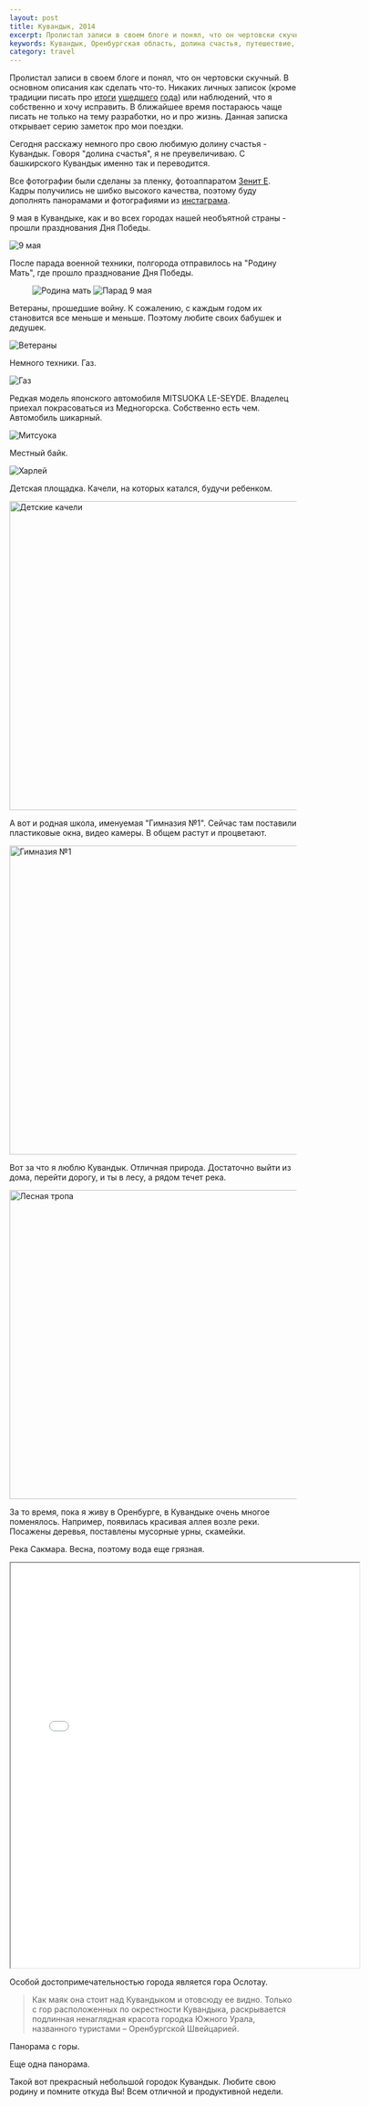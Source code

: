 ```yaml
---
layout: post
title: Кувандык, 2014
excerpt: Пролистал записи в своем блоге и понял, что он чертовски скучный. В основном описания как сделать что-то.
keywords: Кувандык, Оренбургская область, долина счастья, путешествие, кувандыкские горы, природа, 9 мая, великая отечественная война, фотографии
category: travel
---
```


Пролистал записи в своем блоге и понял, что он чертовски скучный. В основном описания как сделать что-то. Никаких личных записок (кроме традиции писать про [итоги](http://bizikov.ru/2012/04/21-god/) [ушедшего](http://bizikov.ru/2013/04/22-goda/) [года](http://bizikov.ru/2014/04/23-goda/)) или наблюдений, что я собственно и хочу исправить.
В ближайшее время постараюсь чаще писать не только на тему разработки, но и про жизнь. Данная записка открывает серию заметок про мои поездки.

Сегодня расскажу немного про свою любимую долину счастья - Кувандык. Говоря "долина счастья", я не преувеличиваю. С башкирского Кувандык именно так и переводится.

Все фотографии были сделаны за пленку, фотоаппаратом [Зенит Е](http://instagram.com/p/nxE7F6RcxC/). Кадры получились не шибко высокого качества, поэтому буду дополнять панорамами и фотографиями из [инстаграма](http://instagram.com/bizikov).

9 мая в Кувандыке, как и во всех городах нашей необъятной страны - прошли празднования Дня Победы.


<img src="http://img-fotki.yandex.ru/get/9253/35527675.17/0_b8c4a_c2a734d1_XL.jpg" title="9 мая" alt="9 мая"/>

После парада военной техники, полгорода отправилось на "Родину Мать", где прошло празднование Дня Победы.

<figure class="folium">
<img src="http://img-fotki.yandex.ru/get/5307/35527675.17/0_b8c5f_532132e7_XL.jpg" title="Родина мать" alt="Родина мать"/>
<img src="http://img-fotki.yandex.ru/get/9757/35527675.17/0_b8c5d_b69b869d_XL.jpg" title="Парад 9 мая" alt="Парад 9 мая"/>
</figure>

Ветераны, прошедшие войну. К сожалению, с каждым годом их становится все меньше и меньше. Поэтому любите своих бабушек и дедушек.

<img src="http://img-fotki.yandex.ru/get/9253/35527675.17/0_b8c49_abe6ec8c_XL.jpg" title="Ветераны " alt="Ветераны "/>

Немного техники. Газ.

<img src="http://img-fotki.yandex.ru/get/9818/35527675.17/0_b8c4c_80bfb3e7_XL.jpg" title="Газ" alt="Газ"/>

Редкая модель японского автомобиля MITSUOKA LE-SEYDE. Владелец приехал покрасоваться из Медногорска. Собственно есть чем. Автомобиль шикарный.

<img src="http://img-fotki.yandex.ru/get/9321/35527675.17/0_b8c4d_3628b81_XL.jpg" title="Митсуока" alt="Митсуока"/>

Местный байк.

<img src="http://img-fotki.yandex.ru/get/9818/35527675.17/0_b8c4e_5adfee89_XL.jpg" title="Харлей" alt="Харлей"/>

Детская площадка. Качели, на которых катался, будучи ребенком.

<img src="http://img-fotki.yandex.ru/get/9321/35527675.17/0_b8c4f_b846b7b7_XL.jpg" width="800" height="542" title="Детские качели" alt="Детские качели"/>

А вот и родная школа, именуемая "Гимназия №1". Сейчас там поставили пластиковые окна, видео камеры. В общем растут и процветают.

<img src="http://img-fotki.yandex.ru/get/9818/35527675.17/0_b8c53_e89397ee_XL.jpg" width="800" height="542" title="Гимназия №1" alt="Гимназия №1"/>

Вот за что я люблю Кувандык. Отличная природа. Достаточно выйти из дома, перейти дорогу, и ты в лесу, а рядом течет река.

<img src="http://img-fotki.yandex.ru/get/9321/35527675.17/0_b8c50_f7c991c7_XL.jpg" width="800" height="542" title="Лесная тропа" alt="Лесная тропа"/>

За то время, пока я живу в Оренбурге, в Кувандыке очень многое поменялось. Например, появилась красивая аллея возле реки. Посажены деревья, поставлены мусорные урны, скамейки.

<script src="http://occipital.com/360/embed.js?pano=TYetT7&width=800&height=520"></script>

Река Сакмара. Весна, поэтому вода еще грязная.

<iframe src="//instagram.com/p/nzviZXxc-I/embed/" width="612" height="710" framescrolling="no" allowtransparency="true"></iframe>

Особой достопримечательностью города является гора Ослотау.

> Как маяк она стоит над Кувандыком и отовсюду ее видно. Только с гор расположенных по окрестности Кувандыка, раскрывается подлинная ненаглядная красота городка Южного Урала, названного туристами – Оренбургской Швейцарией.

Панорама с горы.

<script src="http://occipital.com/360/embed.js?pano=W4n3Zw&width=800&height=520"></script>

Еще одна панорама.

<script src="http://occipital.com/360/embed.js?pano=532Emm&width=800&height=520"></script>

Такой вот прекрасный небольшой городок Кувандык. Любите свою родину и помните откуда Вы! Всем отличной и продуктивной недели.

